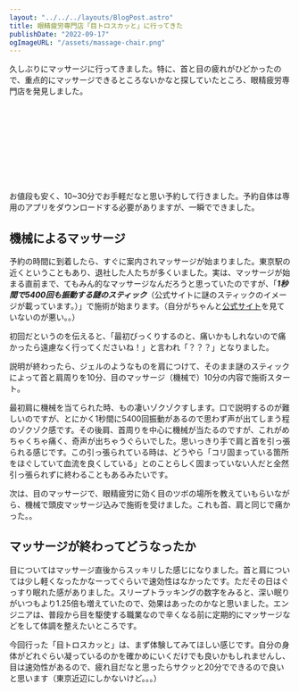 ```yaml
---
layout: "../../../layouts/BlogPost.astro"
title: 眼精疲労専門店「目トロスカッと」に行ってきた
publishDate: "2022-09-17"
ogImageURL: "/assets/massage-chair.png"
---
```


久しぶりにマッサージに行ってきました。特に、首と目の疲れがひどかったので、重点的にマッサージできるところないかなと探していたところ、眼精疲労専門店を発見しました。

<div class="iframely-embed"><div class="iframely-responsive" style="height: 140px; padding-bottom: 0;"><a href="https://www.marunouchi.com/tenants/10259/index.html" data-iframely-url="//iframely.net/nByz7VZ?card=small"></a></div></div>

お値段も安く、10~30分でお手軽だなと思い予約して行きました。予約自体は専用のアプリをダウンロードする必要がありますが、一瞬でできました。

## 機械によるマッサージ

予約の時間に到着したら、すぐに案内されマッサージが始まりました。東京駅の近くということもあり、退社した人たちが多くいました。実は、マッサージが始まる直前まで、てもみん的なマッサージなんだろうと思っていたのですが、「***1秒間で5400回も振動する謎のスティック***（公式サイトに謎のスティックのイメージが載っています。）」で施術が始まります。（自分がちゃんと[公式サイト](https://metorosukatto.hp.peraichi.com/)を見ていないのが悪い。。）

初回だというのを伝えると、「最初びっくりするのと、痛いかもしれないので痛かったら遠慮なく行ってくださいね！」と言われ「？？？」となりました。

説明が終わったら、ジェルのようなものを肩につけて、そのまま謎のスティックによって首と肩周りを10分、目のマッサージ（機械で）10分の内容で施術スタート。

最初肩に機械を当てられた時、もの凄いゾクゾクすします。口で説明するのが難しいのですが、とにかく1秒間に5400回振動があるので思わず声が出てしまう程のゾクゾク感です。その後肩、首周りを中心に機械が当たるのですが、これがめちゃくちゃ痛く、奇声が出ちゃうぐらいでした。思いっきり手で肩と首を引っ張られる感じです。この引っ張られている時は、どうやら「コリ固まっている箇所をほぐしていて血流を良くしている」とのことらしく固まっていない人だと全然引っ張られずに終わることもあるみたいです。


次は、目のマッサージで、眼精疲労に効く目のツボの場所を教えていもらいながら、機械で頭皮マッサージ込みで施術を受けました。これも首、肩と同じで痛かった。。

## マッサージが終わってどうなったか

目についてはマッサージ直後からスッキリした感じになりました。首と肩については少し軽くなったかなーってぐらいで速効性はなかったです。ただその日はぐっすり眠れた感がありました。スリープトラッキングの数字をみると、深い眠りがいつもより1.25倍も増えていたので、効果はあったのかなと思いました。エンジニアは、普段から目を駆使する職業なので辛くなる前に定期的にマッサージなどをして体調を整えたいところです。

今回行った「目トロスカッと」は、まず体験してみてほしい感じです。自分の身体がどれぐらい凝っているのかを確かめにいくだけでも良いかもしれませんし、目は速効性があるので、疲れ目だなと思ったらサクッと20分でできるので良いと思います（東京近辺にしかないけど。。。）




